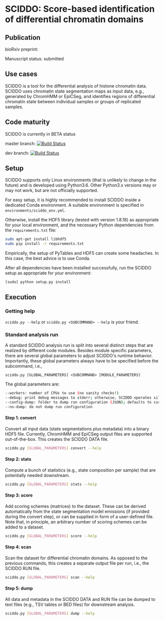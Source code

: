 # SCIDDO: Score-based identification of differential chromatin domains

## Publication
bioRxiv preprint: 

Manuscript status: submitted

## Use cases
SCIDDO is a tool for the differential analysis of histone chromatin data.
SCIDDO uses chromatin state segmentation maps as input data, e.g.,
generated by ChromHMM or EpiCSeg, and identifies regions of differential
chromatin state between individual samples or groups of replicated samples.

## Code maturity
SCIDDO is currently in BETA status

master branch:
[![Build Status](https://travis-ci.org/ptrebert/sciddo.svg?branch=master)](https://travis-ci.org/ptrebert/sciddo)

dev branch:
[![Build Status](https://travis-ci.org/ptrebert/sciddo.svg?branch=develop)](https://travis-ci.org/ptrebert/sciddo)

## Setup
SCIDDO supports only Linux environments (that is unlikely to change in the future) and is developed using Python3.6.
Other Python3.x versions may or may not work, but are not officially supported.

For easy setup, it is highly recommended to install SCIDDO inside a dedicated Conda environment.
A suitable environment is specified in `environments/sciddo_env.yml`.

Otherwise, install the HDF5 library (tested with version 1.8.18) as appropriate for your local environment,
and the necessary Python dependencies from the `requirements.txt` file:

```bash
sudo apt-get install libhdf5
sudo pip install -r requirements.txt
```

Empirically, the setup of PyTables and HDF5 can create some headaches.
In this case, the best advice is to use Conda.

After all dependencies have been installed successfully,
run the SCIDDO setup as appropriate for your environment:

```bash
[sudo] python setup.py install
```

## Execution

### Getting help

`sciddo.py --help` or `sciddo.py <SUBCOMMAND> --help` is your friend.

### Standard analysis run

A standard SCIDDO analysis run is split into several distinct steps that are realized by different code modules.
Besides module specific parameters, there are several global parameters to adjust SCIDDO's runtime behavior.
Importantly, these global parameters always have to be specified before the subcommand, i.e.,

```
sciddo.py [GLOBAL_PARAMETERS] <SUBCOMMAND> [MODULE_PARAMETERS]
```

The global parameters are:

```bash
--workers: number of CPUs to use (no sanity checks!)
--debug: print debug messages to stderr; otherwise, SCIDDO operates silently
--config-dump: folder to dump run configuration (JSON); defaults to current working directory
--no-dump: do not dump run configuration
```

#### Step 1: convert
 
Convert all input data (state segmentations plus metadata) into a binary HDF5 file. Currently, ChromHMM
and EpiCSeg output files are supported out-of-the-box. This creates the SCIDDO DATA file.

```bash
sciddo.py [GLOBAL_PARAMETERS] convert --help
```

#### Step 2: stats

Compute a bunch of statistics (e.g., state composition per sample) that are potentially needed downstream.

```bash
sciddo.py [GLOBAL_PARAMETERS] stats --help
```

#### Step 3: score

Add scoring schemes (matrices) to the dataset. These can be derived automatically from the state segmentation
model emissions (if provided during the convert step), or can be supplied in form of a user-defined file.
Note that, in principle, an arbitrary number of scoring schemes can be added to a dataset.

```bash
sciddo.py [GLOBAL_PARAMETERS] score --help
```

#### Step 4: scan

Scan the dataset for differential chromatin domains. As opposed to the previous commands, this creates a separate
output file per run, i.e., the SCIDDO RUN file.

```bash
sciddo.py [GLOBAL_PARAMETERS] scan --help
```

#### Step 5: dump

All data and metadata in the SCIDDO DATA and RUN file can be dumped to text files (e.g., TSV tables or BED files) for downstream analysis.

```bash
sciddo.py [GLOBAL_PARAMETERS] dump --help
```
